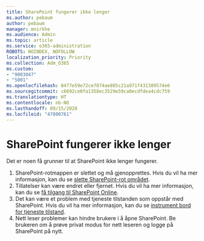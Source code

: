 ```yaml
---
title: SharePoint fungerer ikke lenger
ms.author: pebaum
author: pebaum
manager: mnirkhe
ms.audience: Admin
ms.topic: article
ms.service: o365-administration
ROBOTS: NOINDEX, NOFOLLOW
localization_priority: Priority
ms.collection: Adm_O365
ms.custom:
- "9003047"
- "5801"
ms.openlocfilehash: 8477e59e72ce7874ae805c21a971f431389574e6
ms.sourcegitcommit: c6692ce0fa1358ec3529e59ca0ecdfdea4cdc759
ms.translationtype: HT
ms.contentlocale: nb-NO
ms.lasthandoff: 09/15/2020
ms.locfileid: "47800761"
---
```

# <a name="sharepoint-is-no-longer-working"></a>SharePoint fungerer ikke lenger

Det er noen få grunner til at SharePoint ikke lenger fungerer.

1. SharePoint-rotmappen er slettet og må gjenopprettes. Hvis du vil ha mer informasjon, kan du se [slette SharePoint-rot området](https://docs.microsoft.com/sharepoint/troubleshoot/sites/url-that-resides-under-root-site-collection-is-broken).
2. Tillatelser kan være endret eller fjernet. Hvis du vil ha mer informasjon, kan du se [få tilgang til SharePoint Online](https://docs.microsoft.com/sharepoint/troubleshoot/sharing-and-permissions/sharepoint-online-inaccessible).
3. Det kan være et problem med tjeneste tilstanden som oppstår med SharePoint. Hvis du vil ha mer informasjon, kan du se [instrument bord for tjeneste tilstand](https://admin.microsoft.com/AdminPortal/Home#/servicehealth).
4. Nett leser problemer kan hindre brukere i å åpne SharePoint. Be brukeren om å prøve privat modus for nett leseren og logge på SharePoint på nytt.
